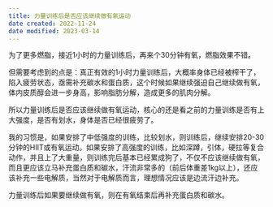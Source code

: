```yaml
---
title: 力量训练后是否应该继续做有氧运动
date created: 2022-11-24
date modified: 2023-03-14
---
```


为了更多燃脂，接近1小时的力量训练后，再来个30分钟有氧，燃脂效果不错。

但需要考虑到的点是：真正有效的1小时力量训练后，大概率身体已经被榨干了，陷入疲劳状态，亟需补充碳水和蛋白质，这个时候如果继续强迫自己继续做有氧，体内皮质醇会进一步身高，影响脂肪分解，造成更多的肌肉分解。

所以力量训练后是否应该继续做有氧运动，核心的还是看之前的力量训练是否有上大强度，是否有划水，身体是否已经很疲劳了。

我的习惯是，如果安排了中低强度的训练，比较划水，则训练后，继续安排20-30分钟的HIIT或有氧运动。如果安排了高强度的训练，比如深蹲，引体，硬拉等复合动作，并且上了大重量，则训练完后基本已经累成狗了，不仅不应该继续做有氧，而且更应该立马补充蛋白质和碳水，汗流非常多的（前后体重差1kg以上），还应该补充一些电解质，当然对于电解质而言，理想情况应该是边流汗边补充。

力量训练后如果要继续做有氧，则在有氧结束后再补充蛋白质和碳水。
